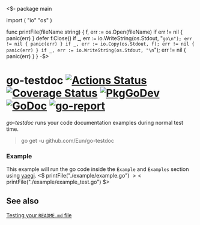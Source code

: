 <$-
package main

import (
	"io"
	"os"
)

func printFile(fileName string) {
	f, err := os.Open(fileName)
	if err != nil {
		panic(err)
	}
	defer f.Close()
	if _, err := io.WriteString(os.Stdout, "```go\n"); err != nil {
		panic(err)
    }
	if _, err := io.Copy(os.Stdout, f); err != nil {
		panic(err)
    }
	if _, err := io.WriteString(os.Stdout, "\n```"); err != nil {
		panic(err)
	}
}
-$>
# go-testdoc [![Actions Status](https://github.com/Eun/go-testdoc/workflows/CI/badge.svg)](https://github.com/Eun/go-testdoc/actions) [![Coverage Status](https://coveralls.io/repos/github/Eun/go-hit/badge.svg?branch=master)](https://coveralls.io/github/Eun/go-hit?branch=master) [![PkgGoDev](https://img.shields.io/badge/pkg.go.dev-reference-blue)](https://pkg.go.dev/github.com/Eun/go-hit) [![GoDoc](https://godoc.org/github.com/Eun/go-hit?status.svg)](https://godoc.org/github.com/Eun/go-hit) [![go-report](https://goreportcard.com/badge/github.com/Eun/go-testdoc)](https://goreportcard.com/report/github.com/Eun/go-testdoc)
*go-testdoc* runs your code documentation examples during normal test time.
> go get -u github.com/Eun/go-testdoc

### Example
This example will run the go code inside the `Example` and `Examples` section using [yaegi](https://github.com/traefik/yaegi).
<$ printFile("./example/example.go") $>
<$ printFile("./example/example_test.go") $>


## See also
[Testing your `README.md` file](https://github.com/Eun/yaegi-template/tree/master/examples/evaluate_readme)